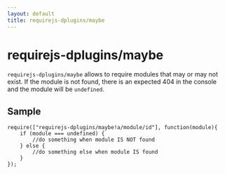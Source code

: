 ```yaml
---
layout: default
title: requirejs-dplugins/maybe
---
```


# requirejs-dplugins/maybe

`requirejs-dplugins/maybe` allows to require modules that may or may not exist.
If the module is not found, there is an expected 404 in the console and the module will be `undefined`.

## Sample
```
require(["requirejs-dplugins/maybe!a/module/id"], function(module){
    if (module === undefined) {
        //do something when module IS NOT found
    } else {
        //do something else when module IS found
    }
});
```
